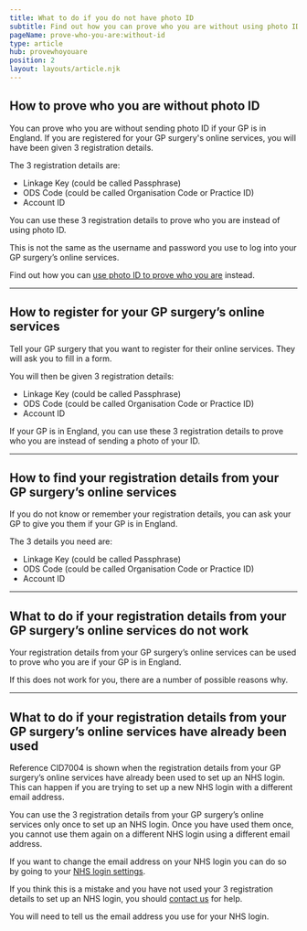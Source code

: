 ```yaml
---
title: What to do if you do not have photo ID
subtitle: Find out how you can prove who you are without using photo ID.
pageName: prove-who-you-are:without-id
type: article
hub: provewhoyouare
position: 2
layout: layouts/article.njk
---
```


## How to prove who you are without photo ID

You can prove who you are without sending photo ID if your GP is in England. If you are registered for your GP surgery's online services, you will have been given 3 registration details.

The 3 registration details are:

- Linkage Key (could be called Passphrase)
- ODS Code (could be called Organisation Code or Practice ID)
- Account ID

You can use these 3 registration details to prove who you are instead of using photo ID.

This is not the same as the username and password you use to log into your GP surgery’s online services.

Find out how you can <a href="/provewhoyouare/withid">use photo ID to prove who you are</a> instead.

---

## How to register for your GP surgery’s online services

Tell your GP surgery that you want to register for their online services. They will ask you to fill in a form.

You will then be given 3 registration details:

- Linkage Key (could be called Passphrase)
- ODS Code (could be called Organisation Code or Practice ID)
- Account ID

If your GP is in England, you can use these 3 registration details to prove who you are instead of sending a photo of your ID.

---

## How to find your registration details from your GP surgery’s online services

If you do not know or remember your registration details, you can ask your GP to give you them if your GP is in England.

The 3 details you need are:

- Linkage Key (could be called Passphrase)
- ODS Code (could be called Organisation Code or Practice ID)
- Account ID

---

## What to do if your registration details from your GP surgery’s online services do not work

Your registration details from your GP surgery’s online services can be used to prove who you are if your GP is in England.

If this does not work for you, there are a number of possible reasons why.

---

## What to do if your registration details from your GP surgery’s online services have already been used

Reference CID7004 is shown when the registration details from your GP surgery’s online services have already been used to set up an NHS login. This can happen if you are trying to set up a new NHS login with a different email address.

You can use the 3 registration details from your GP surgery’s online services only once to set up an NHS login. Once you have used them once, you cannot use them again on a different NHS login using a different email address.

If you want to change the email address on your NHS login you can do so by going to your [NHS login settings](https://settings.login.nhs.uk/ 'NHS login settings').

If you think this is a mistake and you have not used your 3 registration details to set up an NHS login, you should [contact us](/contact?error=CID7004 'contact us') for help.

You will need to tell us the email address you use for your NHS login.
